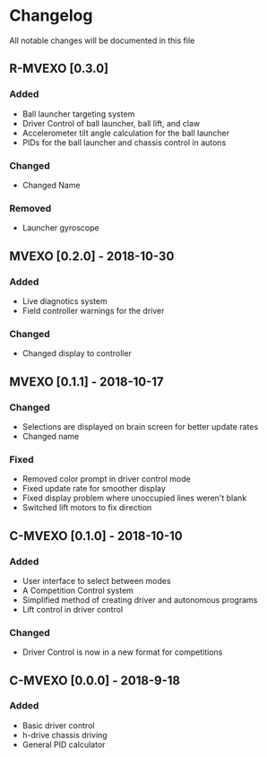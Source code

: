 # Changelog
All notable changes will be documented in this file

## R-MVEXO [0.3.0]
### Added
- Ball launcher targeting system
- Driver Control of ball launcher, ball lift, and claw
- Accelerometer tilt angle calculation for the ball launcher
- PIDs for the ball launcher and chassis control in autons
### Changed
- Changed Name
### Removed
- Launcher gyroscope
## MVEXO [0.2.0] - 2018-10-30
### Added
- Live diagnotics system
- Field controller warnings for the driver
### Changed
- Changed display to controller
## MVEXO [0.1.1] - 2018-10-17
### Changed
- Selections are displayed on brain screen for better update rates
- Changed name
### Fixed
- Removed color prompt in driver control mode
- Fixed update rate for smoother display
- Fixed display problem where unoccupied lines weren't blank
- Switched lift motors to fix direction
## C-MVEXO [0.1.0] - 2018-10-10
### Added
- User interface to select between modes
- A Competition Control system
- Simplified method of creating driver and autonomous programs
- Lift control in driver control
### Changed
- Driver Control is now in a new format for competitions

## C-MVEXO [0.0.0] - 2018-9-18
### Added
- Basic driver control
- h-drive chassis driving
- General PID calculator
